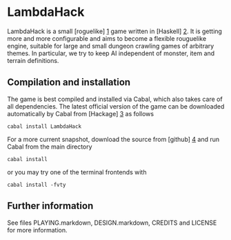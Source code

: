 LambdaHack
==========

LambdaHack is a small [roguelike] [1] game written in [Haskell] [2].
It is getting more and more configurable and aims to become a flexible
rouguelike engine, suitable for large and small dungeon crawling games
of arbitrary themes. In particular, we try to keep AI independent
of monster, item and terrain definitions.


Compilation and installation
----------------------------

The game is best compiled and installed via Cabal, which also takes care
of all dependencies. The latest official version of the game can be downloaded
automatically by Cabal from [Hackage] [3] as follows

    cabal install LambdaHack

For a more current snapshot, download the source from [github] [4]
and run Cabal from the main directory

    cabal install

or you may try one of the terminal frontends with

    cabal install -fvty


Further information
-------------------

See files PLAYING.markdown, DESIGN.markdown, CREDITS and LICENSE
for more information.



[1]: http://roguebasin.roguelikedevelopment.org/index.php?title=Berlin_Interpretation
[2]: http://www.haskell.org/
[3]: http://hackage.haskell.org/package/LambdaHack
[4]: http://github.com/kosmikus/LambdaHack
